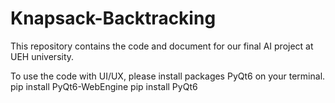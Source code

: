 # Knapsack-Backtracking
This repository contains the code and document for our final AI project at UEH university.

To use the code with UI/UX, please install packages PyQt6 on your terminal.
pip install PyQt6-WebEngine
pip install PyQt6
